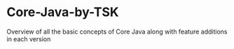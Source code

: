 # Core-Java-by-TSK
Overview of all the basic concepts of Core Java along with feature additions in each version

